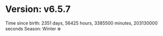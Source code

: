 # Version: v6.5.7
Time since birth: 2351 days, 56425 hours, 3385500 minutes, 203130000 seconds
Season: Winter ❄️
